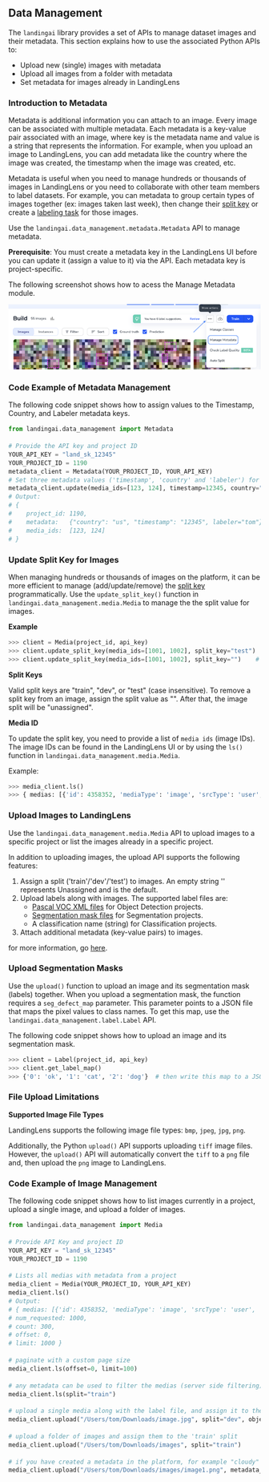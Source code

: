 ## Data Management

The `landingai` library provides a set of APIs to manage dataset images and their metadata.
This section explains how to use the associated Python APIs to:

-   Upload new (single) images with metadata
-   Upload all images from a folder with metadata
-   Set metadata for images already in LandingLens


### Introduction to Metadata

Metadata is additional information you can attach to an image. Every image can be associated with multiple metadata. Each metadata is a key-value pair associated with an image, where key is the metadata name and value is a string that represents the information. For example, when you upload an image to LandingLens, you can add metadata like the country where the image was created, the timestamp when the image was created, etc.

Metadata is useful when you need to manage hundreds or thousands of images in LandingLens or you need to collaborate with other team members to label datasets. For example, you can metadata to group certain types of images together (ex: images taken last week), then change their [split key](https://support.landing.ai/docs/datasets-and-splits) or create a [labeling task](https://support.landing.ai/landinglens/docs/agreement-based-labeling#send-labeling-tasks) for those images.

Use the `landingai.data_management.metadata.Metadata` API to manage metadata.

**Prerequisite**: You must create a metadata key in the LandingLens UI before you can update it (assign a value to it) via the API. Each metadata key is project-specific.

The following screenshot shows how to acess the Manage Metadata module.

![the Metadata Management UI](images/metadata-management-ui.png)

### Code Example of Metadata Management
The following code snippet shows how to assign values to the Timestamp, Country, and Labeler metadata keys.

```python
from landingai.data_management import Metadata

# Provide the API key and project ID
YOUR_API_KEY = "land_sk_12345"
YOUR_PROJECT_ID = 1190
metadata_client = Metadata(YOUR_PROJECT_ID, YOUR_API_KEY)
# Set three metadata values ('timestamp', 'country' and 'labeler') for images with IDs 123 and 124
metadata_client.update(media_ids=[123, 124], timestamp=12345, country="us", labeler="tom")
# Output:
# {
#    project_id: 1190,
#    metadata:   {"country": "us", "timestamp": "12345", labeler="tom"},
#    media_ids:  [123, 124]
# }
```

### Update Split Key for Images

When managing hundreds or thousands of images on the platform, it can be more efficient to manage (add/update/remove) the [split key](https://support.landing.ai/docs/datasets-and-splits) programmatically. Use the `update_split_key()` function in `landingai.data_management.media.Media` to manage the the split value for images.

**Example**

```python
>>> client = Media(project_id, api_key)
>>> client.update_split_key(media_ids=[1001, 1002], split_key="test")  # assign split key 'test' for images with IDs 1001 and 1002
>>> client.update_split_key(media_ids=[1001, 1002], split_key="")    # remove split key for images with IDs 1001 and 1002
```

**Split Keys**

Valid split keys are "train", "dev", or "test" (case insensitive).
To remove a split key from an image, assign the split value as "". After that, the image split will be  "unassigned".

**Media ID**

To update the split key, you need to provide a list of `media ids` (image IDs). The image IDs can be found in the LandingLens UI or by using the `ls()` function in `landingai.data_management.media.Media`.

Example:

```python
>>> media_client.ls()
>>> { medias: [{'id': 4358352, 'mediaType': 'image', 'srcType': 'user', 'srcName': 'Michal', 'properties': {'width': 258 'height': 176}, 'name': 'n01443537_501.JPEG', 'uploadTime': '2020-09-15T22:29:01.338Z', 'metadata': {'split': 'train' 'source': 'prod'}, 'media_status': 'raw'}, ...], num_requested: 1000, count: 300, offset: 0, limit: 1000 }
```

### Upload Images to LandingLens

Use the `landingai.data_management.media.Media` API to upload images to a specific project or list the images already in a specific project.

In addition to uploading images, the upload API supports the following features:
1. Assign a split ('train'/'dev'/'test') to images. An empty string '' represents Unassigned and is the default.
2. Upload labels along with images. The supported label files are:
    * [Pascal VOC XML files](https://support.landing.ai/docs/upload-labeled-images-od) for Object Detection projects.
    * [Segmentation mask files](https://support.landing.ai/docs/upload-labeled-images-seg) for Segmentation projects.
    * A classification name (string) for Classification projects.
3. Attach additional metadata (key-value pairs) to images.

for more information, go [here](https://support.landing.ai/landinglens/docs/uploading#upload-images-with-split-and-label-information).


### Upload Segmentation Masks

Use the `upload()` function to upload an image and its segmentation mask (labels) together. When you upload a segmentation mask, the function requires a `seg_defect_map` parameter. This parameter points to a JSON file that maps the pixel values to class names. To get this map, use the `landingai.data_management.label.Label` API.

The following code snippet shows how to upload an image and its segmentation mask.

```python
>>> client = Label(project_id, api_key)
>>> client.get_label_map()
>>> {'0': 'ok', '1': 'cat', '2': 'dog'}  # then write this map to a JSON file locally
```

### File Upload Limitations

**Supported Image File Types**

LandingLens supports the following image file types: `bmp`, `jpeg`, `jpg`, `png`.

Additionally, the Python `upload()` API supports uploading `tiff` image files. However, the `upload()` API will automatically convert the `tiff` to a `png` file and, then upload the `png` image to LandingLens.

### Code Example of Image Management

The following code snippet shows how to list images currently in a project, upload a single image, and upload a folder of images.

```python
from landingai.data_management import Media

# Provide API Key and project ID
YOUR_API_KEY = "land_sk_12345"
YOUR_PROJECT_ID = 1190

# Lists all medias with metadata from a project
media_client = Media(YOUR_PROJECT_ID, YOUR_API_KEY)
media_client.ls()
# Output:
# { medias: [{'id': 4358352, 'mediaType': 'image', 'srcType': 'user', 'srcName': 'Michal', 'properties': {'width': 258, 'height': 176}, 'name': 'n01443537_501.JPEG', 'uploadTime': '2020-09-15T22:29:01.338Z', 'metadata': {'split': 'train', 'source': 'prod'}, 'media_status': 'raw'}, ...],
# num_requested: 1000,
# count: 300,
# offset: 0,
# limit: 1000 }

# paginate with a custom page size
media_client.ls(offset=0, limit=100)

# any metadata can be used to filter the medias (server side filtering)
media_client.ls(split="train")

# upload a single media along with the label file, and assign it to the 'dev' split
media_client.upload("/Users/tom/Downloads/image.jpg", split="dev", object_detection_xml="/Users/tom/Downloads/image.xml")

# upload a folder of images and assign them to the 'train' split
media_client.upload("/Users/tom/Downloads/images", split="train")

# if you have created a metadata in the platform, for example "cloudy" (this is case sensitive), you can also upload a value for that metadata
media_client.upload("/Users/tom/Downloads/images/image1.png", metadata_dict={"cloudy": "true"})
```
